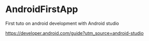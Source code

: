 # AndroidFirstApp

First tuto on android development with Android studio

https://developer.android.com/guide?utm_source=android-studio

